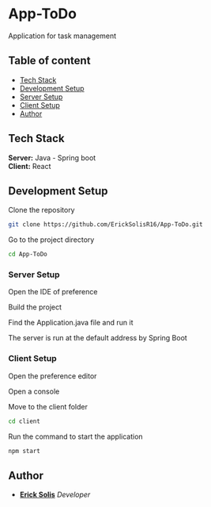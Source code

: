 # App-ToDo

Application for task management

## Table of content

- [Tech Stack](#tech-stack)
- [Development Setup](#development-setup)
- [Server Setup](#server-setup)
- [Client Setup](#client-setup)
- [Author](#author)

## Tech Stack

**Server:** Java - Spring boot \
**Client:** React

## Development Setup 

Clone the repository
```bash
git clone https://github.com/ErickSolisR16/App-ToDo.git
```

Go to the project directory
```bash
cd App-ToDo
```
### Server Setup
Open the IDE of preference

Build the project

Find the Application.java file and run it

The server is run at the default address by Spring Boot

### Client Setup

Open the preference editor

Open a console

Move to the client folder
```bash
cd client
```

Run the command to start the application
```bash 
npm start
```

## Author

* **[Erick Solis](https://github.com/ErickSolisR16)** *Developer*
